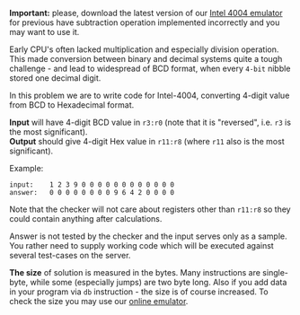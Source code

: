 **Important:** please, download the latest version of our [Intel 4004 emulator](https://github.com/CodeAbbey/intel4004-emu/) for previous have subtraction operation
implemented incorrectly and you may want to use it.

Early CPU's often lacked multiplication and especially division operation. This made conversion between binary and
decimal systems quite a tough challenge - and lead to widespread of BCD format, when every `4-bit` nibble stored one
decimal digit.

In this problem we are to write code for Intel-4004, converting 4-digit value from BCD to Hexadecimal format.

**Input** will have 4-digit BCD value in `r3:r0` (note that it is "reversed", i.e. `r3` is the most significant).  
**Output** should give 4-digit Hex value in `r11:r8` (where `r11` also is the most significant).

Example:

	input:    1 2 3 9 0 0 0 0 0 0 0 0 0 0 0 0
	answer:   0 0 0 0 0 0 0 0 9 6 4 2 0 0 0 0

Note that the checker will not care about registers other than `r11:r8` so they could contain anything after calculations.

Answer is not tested by the checker and the input serves only as a sample. You rather need to supply working code which
will be executed against several test-cases on the server.

**The size** of solution is measured in the bytes. Many instructions are single-byte, while some (especially jumps)
are two byte long. Also if you add data in your program via `db` instruction - the size is of course increased.
To check the size you may use our [online emulator](http://www.codeabbey.com/index/wiki/intel-4004-emulator).

<script>
$(function() {selectLanguage('asm4004');});
var answerNotNeeded = true;
</script>
